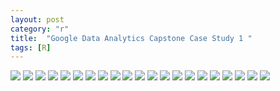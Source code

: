 ```yaml
---
layout: post
category: "r"
title:  "Google Data Analytics Capstone Case Study 1 "
tags: [R]
---
```

<img src="https://raw.githubusercontent.com/MoonBrillante/moonbrillante.github.io/master/my_picture/bike001.JPG">
<img src="https://raw.githubusercontent.com/MoonBrillante/moonbrillante.github.io/master/my_picture/bike002.JPG">
<img src="https://raw.githubusercontent.com/MoonBrillante/moonbrillante.github.io/master/my_picture/bike003.JPG" >
<img src="https://raw.githubusercontent.com/MoonBrillante/moonbrillante.github.io/master/my_picture/bike004.JPG" >
<img src="https://raw.githubusercontent.com/MoonBrillante/moonbrillante.github.io/master/my_picture/bike005.JPG" >
<img src="https://raw.githubusercontent.com/MoonBrillante/moonbrillante.github.io/master/my_picture/bike006.JPG" >
<img src="https://raw.githubusercontent.com/MoonBrillante/moonbrillante.github.io/master/my_picture/bike007.JPG" >
<img src="https://raw.githubusercontent.com/MoonBrillante/moonbrillante.github.io/master/my_picture/bike008.JPG" >
<img src="https://raw.githubusercontent.com/MoonBrillante/moonbrillante.github.io/master/my_picture/bike009.JPG" >
<img src="https://raw.githubusercontent.com/MoonBrillante/moonbrillante.github.io/master/my_picture/bike010.JPG">
<img src="https://raw.githubusercontent.com/MoonBrillante/moonbrillante.github.io/master/my_picture/bike011.JPG">
<img src="https://raw.githubusercontent.com/MoonBrillante/moonbrillante.github.io/master/my_picture/bike012.JPG" >
<img src="https://raw.githubusercontent.com/MoonBrillante/moonbrillante.github.io/master/my_picture/bike013.JPG" >
<img src="https://raw.githubusercontent.com/MoonBrillante/moonbrillante.github.io/master/my_picture/bike014.JPG" >
<img src="https://raw.githubusercontent.com/MoonBrillante/moonbrillante.github.io/master/my_picture/bike015.JPG" >
<img src="https://raw.githubusercontent.com/MoonBrillante/moonbrillante.github.io/master/my_picture/bike016.JPG" >
<img src="https://raw.githubusercontent.com/MoonBrillante/moonbrillante.github.io/master/my_picture/bike017.JPG" >
<img src="https://raw.githubusercontent.com/MoonBrillante/moonbrillante.github.io/master/my_picture/bike018.JPG" >
<img src="https://raw.githubusercontent.com/MoonBrillante/moonbrillante.github.io/master/my_picture/bike019.JPG">
<img src="https://raw.githubusercontent.com/MoonBrillante/moonbrillante.github.io/master/my_picture/bike020.JPG">
<img src="https://raw.githubusercontent.com/MoonBrillante/moonbrillante.github.io/master/my_picture/bike021.JPG" >

